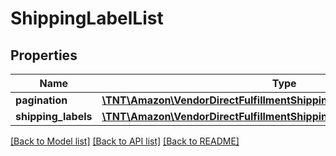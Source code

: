 # ShippingLabelList

## Properties
Name | Type | Description | Notes
------------ | ------------- | ------------- | -------------
**pagination** | [**\TNT\Amazon\VendorDirectFulfillmentShipping\V1\Model\Pagination**](Pagination.md) |  | [optional] 
**shipping_labels** | [**\TNT\Amazon\VendorDirectFulfillmentShipping\V1\Model\ShippingLabel[]**](ShippingLabel.md) |  | [optional] 

[[Back to Model list]](../README.md#documentation-for-models) [[Back to API list]](../README.md#documentation-for-api-endpoints) [[Back to README]](../README.md)


